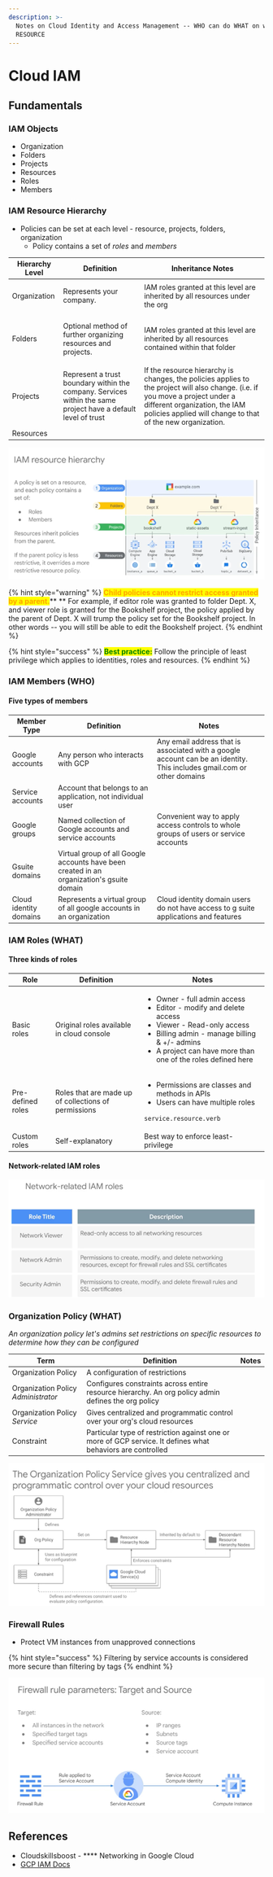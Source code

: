 ```yaml
---
description: >-
  Notes on Cloud Identity and Access Management -- WHO can do WHAT on which
  RESOURCE
---
```


# Cloud IAM

## Fundamentals&#x20;

### IAM Objects

* Organization
* Folders
* Projects
* Resources
* Roles
* Members

### IAM Resource Hierarchy&#x20;

* Policies can be set at each level - resource, projects, folders, organization
  * Policy contains a set of _roles_ and _members_

| Hierarchy Level | Definition                                                                                                    | Inheritance Notes                                                                                                                                                                                                              |
| --------------- | ------------------------------------------------------------------------------------------------------------- | ------------------------------------------------------------------------------------------------------------------------------------------------------------------------------------------------------------------------------ |
| Organization    | <p>Represents your company. </p><p></p>                                                                       | IAM roles granted at this level are inherited by all resources under the org                                                                                                                                                   |
| Folders         | <p>Optional method of further organizing resources and projects.</p><p></p>                                   | IAM roles granted at this level are inherited by all resources contained within that folder                                                                                                                                    |
| Projects        | Represent a trust boundary within the company. Services within the same project have a default level of trust | If the resource hierarchy is changes, the policies applies to the project will also change. (i.e. if you move a project under a different organization, the IAM policies applied will change to that of the new organization.  |
| Resources       |                                                                                                               |                                                                                                                                                                                                                                |

![](<../../.gitbook/assets/Screen Shot 2022-03-24 at 10.53.28 AM.png>)

{% hint style="warning" %}
<mark style="color:orange;">**Child policies cannot restrict access granted by a parent.**</mark>** ** For example, if editor role was granted to folder Dept. X, and viewer role is granted for the Bookshelf project, the policy applied by the parent of Dept. X will trump the policy set for the Bookshelf project. In other words -- you will still be able to edit the Bookshelf project.&#x20;
{% endhint %}

{% hint style="success" %}
<mark style="color:green;">**Best practice:**</mark> Follow the principle of least privilege which applies to identities, roles and resources.
{% endhint %}

### IAM Members (WHO)

#### Five types of members&#x20;

| Member Type            | Definition                                                                                 | Notes                                                                                                                   |
| ---------------------- | ------------------------------------------------------------------------------------------ | ----------------------------------------------------------------------------------------------------------------------- |
| Google accounts        | Any person who interacts with GCP                                                          | Any email address that is associated with a google account can be an identity. This includes gmail.com or other domains |
| Service accounts       | Account that belongs to an application, not individual user                                |                                                                                                                         |
| Google groups          | Named collection of Google accounts and service accounts                                   | Convenient way to apply access controls to whole groups of users or service accounts                                    |
| Gsuite domains         | Virtual group of all Google accounts have been created  in an organization's gsuite domain |                                                                                                                         |
| Cloud identity domains | Represents a virtual group of all google accounts in an organization                       | Cloud identity domain users do not have access to g suite applications and features                                     |

### IAM Roles (WHAT)

#### Three kinds of roles&#x20;

| Role              | Definition                                            | Notes                                                                                                                                                                                                                                                 |
| ----------------- | ----------------------------------------------------- | ----------------------------------------------------------------------------------------------------------------------------------------------------------------------------------------------------------------------------------------------------- |
| Basic roles       | Original roles available in cloud console             | <ul><li>Owner - full admin access </li><li>Editor - modify and delete access </li><li>Viewer - Read-only access</li><li>Billing admin - manage billing &#x26; +/- admins</li><li>A project can have more than one of the roles defined here</li></ul> |
| Pre-defined roles | Roles that are made up of collections of permissions  | <ul><li>Permissions are classes and methods in APIs</li><li>Users can have multiple roles </li></ul><p><code>service.resource.verb</code></p>                                                                                                         |
| Custom roles      | Self-explanatory                                      | Best way to enforce least-privilege                                                                                                                                                                                                                   |

#### Network-related IAM roles

![There are other network-related roles than those listed here](<../../.gitbook/assets/image (6) (1).png>)

### Organization Policy (WHAT)

_An organization policy let's admins set restrictions on specific resources to determine how they can be configured_ &#x20;

| Term                                | Definition                                                                                                  | Notes |
| ----------------------------------- | ----------------------------------------------------------------------------------------------------------- | ----- |
| Organization Policy                 | A configuration of restrictions                                                                             |       |
| Organization Policy _Administrator_ | Configures constraints across entire resource hierarchy. An org policy admin defines the org policy         |       |
| Organization Policy _Service_       | Gives centralized and programmatic control over your org's cloud resources                                  |       |
| Constraint                          | Particular type of restriction against one or more of GCP service. It defines what behaviors are controlled |       |

![](<../../.gitbook/assets/Screen Shot 2022-03-24 at 1.48.08 PM.png>)

### Firewall Rules&#x20;

* Protect VM instances from unapproved connections&#x20;

{% hint style="success" %}
Filtering by service accounts is considered more secure than filtering by tags
{% endhint %}

![](<../../.gitbook/assets/Screen Shot 2022-03-24 at 2.03.53 PM.png>)

## References&#x20;

* Cloudskillsboost - **** Networking in Google Cloud
* [GCP IAM Docs](https://cloud.google.com/iam/docs/overview)
